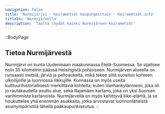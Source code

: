 ```yaml
---
navigation: false
title: 'Nurmijärjvi - Koirametsät kaupungeittain - Koirametsät.info'
titleIn: 'Nurmijärvellä'
description: 'Täältä löydät kaikki Nurmijärven koirametsät'
---
```


::BodyPage
## Tietoa Nurmijärvestä
Nurmijärvi on kunta Uudenmaan maakunnassa Etelä-Suomessa. Se sijaitsee noin 35 kilometrin päässä Helsingistä pohjoiseen. Nurmijärven alueella on runsaasti metsiä, järviä ja peltoaukeita, mikä tekee siitä suositun kohteen ulkoilijoille ja luonnossa liikkujille. Kunnassa on myös useita kulttuurihistoriallisesti merkittäviä kohteita, kuten Vanhankylänniemi, joka oli jo rautakaudella asuttu alue, sekä Rajamäen kartano, joka on yksi Suomen vanhimmista kartanoista. Nurmijärvellä on myös kehittyvä liike-elämä, ja se houkuttelee yhä enemmän asukkaita, jotka arvostavat luonnonläheistä asuinympäristöä lähellä pääkaupunkiseutua.
::